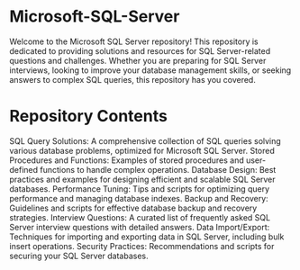 # Microsoft-SQL-Server
Welcome to the Microsoft SQL Server repository! This repository is dedicated to providing solutions and resources for SQL Server-related questions and challenges. Whether you are preparing for SQL Server interviews, looking to improve your database management skills, or seeking answers to complex SQL queries, this repository has you covered.

# Repository Contents
SQL Query Solutions: A comprehensive collection of SQL queries solving various database problems, optimized for Microsoft SQL Server.
Stored Procedures and Functions: Examples of stored procedures and user-defined functions to handle complex operations.
Database Design: Best practices and examples for designing efficient and scalable SQL Server databases.
Performance Tuning: Tips and scripts for optimizing query performance and managing database indexes.
Backup and Recovery: Guidelines and scripts for effective database backup and recovery strategies.
Interview Questions: A curated list of frequently asked SQL Server interview questions with detailed answers.
Data Import/Export: Techniques for importing and exporting data in SQL Server, including bulk insert operations.
Security Practices: Recommendations and scripts for securing your SQL Server databases.
